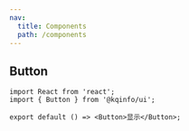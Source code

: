 ```yaml
---
nav:
  title: Components
  path: /components
---
```


## Button

```tsx
import React from 'react';
import { Button } from '@kqinfo/ui';

export default () => <Button>显示</Button>;
```
